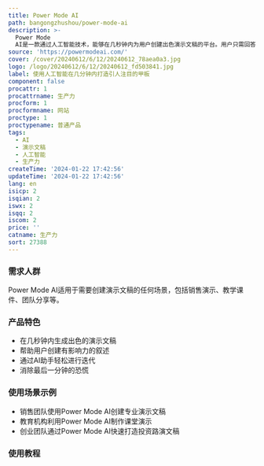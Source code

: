 ```yaml
---
title: Power Mode AI
path: bangongzhushou/power-mode-ai
description: >-
  Power Mode
  AI是一款通过人工智能技术，能够在几秒钟内为用户创建出色演示文稿的平台。用户只需回答几个问题，我们强大的AI构建器将在几秒钟内为您创建演示文稿。
source: 'https://powermodeai.com/'
cover: /cover/20240612/6/12/20240612_78aea0a3.jpg
logo: /logo/20240612/6/12/20240612_fd503841.jpg
label: 使用人工智能在几分钟内打造引人注目的甲板
component: false
procattr: 1
procattrname: 生产力
procform: 1
procformname: 网站
proctype: 1
proctypename: 普通产品
tags:
  - AI
  - 演示文稿
  - 人工智能
  - 生产力
createTime: '2024-01-22 17:42:56'
updateTime: '2024-01-22 17:42:56'
lang: en
isicp: 2
isqian: 2
iswx: 2
isqq: 2
iscom: 2
price: ''
catname: 生产力
sort: 27388
---
```




### 需求人群
Power Mode AI适用于需要创建演示文稿的任何场景，包括销售演示、教学课件、团队分享等。

### 产品特色
- 在几秒钟内生成出色的演示文稿
- 帮助用户创建有影响力的叙述
- 通过AI助手轻松进行迭代
- 消除最后一分钟的恐慌

### 使用场景示例
- 销售团队使用Power Mode AI创建专业演示文稿
- 教育机构利用Power Mode AI制作课堂演示
- 创业团队通过Power Mode AI快速打造投资路演文稿

### 使用教程


  
